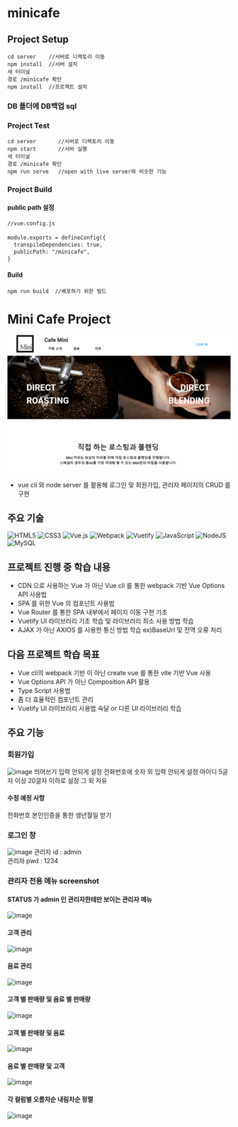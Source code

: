 # minicafe

## Project Setup
```
cd server    //서버로 디렉토리 이동
npm install  //서버 설치
새 터미널
경로 /minicafe 확인
npm install  //프로젝트 설치
```
### DB 폴더에 DB백업 sql

### Project Test
```
cd server       //서버로 디렉토리 이동
npm start       //서버 실행
새 터미널
경로 /minicafe 확인
npm run serve   //open with live server와 비슷한 기능
```

### Project Build
#### public path 설정
```
//vue.config.js

module.exports = defineConfig({
  transpileDependencies: true,
  publicPath: "/minicafe",
}
```
#### Build
```
npm run build  //배포하기 위한 빌드 
```




# Mini Cafe Project
![메인페이지](https://github.com/nihilism011/minicafe/blob/main/src/assets/MainPage.png)
+ vue cli 와 node server 를 활용해 로그인 및 회원가입, 관리자 페이지의 CRUD 를 구현
## 주요 기술
![HTML5](https://img.shields.io/badge/html5-%23E34F26.svg?style=for-the-badge&logo=html5&logoColor=white)
![CSS3](https://img.shields.io/badge/css3-%231572B6.svg?style=for-the-badge&logo=css3&logoColor=white)
![Vue.js](https://img.shields.io/badge/vuejs-%2335495e.svg?style=for-the-badge&logo=vuedotjs&logoColor=%234FC08D)
![Webpack](https://img.shields.io/badge/webpack-%238DD6F9.svg?style=for-the-badge&logo=webpack&logoColor=black)
![Vuetify](https://img.shields.io/badge/Vuetify-1867C0?style=for-the-badge&logo=vuetify&logoColor=AEDDFF)
![JavaScript](https://img.shields.io/badge/javascript-%23323330.svg?style=for-the-badge&logo=javascript&logoColor=%23F7DF1E)
![NodeJS](https://img.shields.io/badge/node.js-6DA55F?style=for-the-badge&logo=node.js&logoColor=white)
![MySQL](https://img.shields.io/badge/mysql-4479A1.svg?style=for-the-badge&logo=mysql&logoColor=white)

## 프로젝트 진행 중 학습 내용
+ CDN 으로 사용하는 Vue 가 아닌 Vue cli 를 통한 webpack 기반 Vue Options API 사용법
+ SPA 를 위한 Vue 의 컴포넌트 사용법
+ Vue Router 를 통한 SPA 내부에서 페이지 이동 구현 기초
+ Vuetify UI 라이브러리 기초 학습 및 라이브러리 최소 사용 방법 학습
+ AJAX 가 아닌 AXIOS 를 사용한 통신 방법 학습 ex)BaseUrl 및 전역 오류 처리

## 다음 프로젝트 학습 목표
+ Vue cli의 webpack 기반 이 아닌 create vue 를 통한 vite 기반 Vue 사용
+ Vue Options API 가 아닌 Composition API 활용
+ Type Script 사용법
+ 좀 더 효율적인 컴포넌트 관리
+ Vuetify UI 라이브러리 사용법 숙달 or 다른 UI 라이브러리 학습
  
## 주요 기능

### 회원가입
![image](https://github.com/user-attachments/assets/c5de4135-6a52-4b87-9181-85264deb472f)
띄어쓰기 입력 안되게 설정
전화번호에 숫자 외 입력 안되게 설정
아이디 5글자 이상 20글자 이하로 설정
그 외 자유
#### 수정 예정 사항
전화번호 본인인증을 통한 생년월일 받기
### 로그인 창
![image](https://github.com/user-attachments/assets/57c30fbe-1c81-4b15-b1bc-a8757afcbb0d)
관리자 id   : admin
<br>
관리자 pwd  : 1234
### 관리자 전용 메뉴 screenshot
#### STATUS 가 admin 인 관리자한테만 보이는 관리자 메뉴
![image](https://github.com/user-attachments/assets/a21be62a-6eb9-44ea-9a89-cb6d9013e6af)
#### 고객 관리
![image](https://github.com/user-attachments/assets/33e412bf-f02e-4ab1-b35b-2cb4fd0cf8b5)
#### 음료 관리
![image](https://github.com/user-attachments/assets/d55b256f-97de-4d9d-82c6-c5e7befb636e)
#### 고객 별 판매량 및 음료 별 판매량
![image](https://github.com/user-attachments/assets/8170579b-afd5-4e05-bfff-872920ce7818)
#### 고객 별 판매량 및 음료
![image](https://github.com/user-attachments/assets/58b08c69-f970-422f-ae54-2ab6d9647d00)
#### 음료 별 판매량 및 고객
![image](https://github.com/user-attachments/assets/1a8aee00-6c52-4d22-b4aa-2406628ff247)
#### 각 컬럼별 오름차순 내림차순 정렬
![image](https://github.com/user-attachments/assets/646c94be-84d5-4563-a866-6169f9d94bdc)
